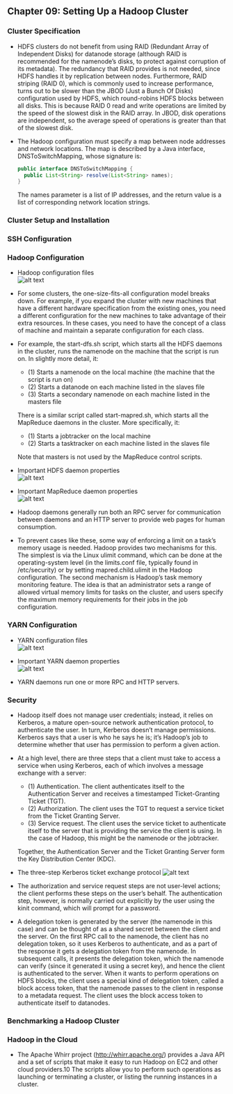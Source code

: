 ## Chapter 09: Setting Up a Hadoop Cluster

### Cluster Specification

- HDFS clusters do not benefit from using RAID (Redundant Array of Independent Disks) for datanode storage (although RAID is recommended for the namenode’s disks, to protect against corruption of its metadata). The redundancy that RAID provides is not needed, since HDFS handles it by replication between nodes. Furthermore, RAID striping (RAID 0), which is commonly used to increase performance, turns out to be slower than the JBOD (Just a Bunch Of Disks) configuration used by HDFS, which round-robins HDFS blocks between all disks. This is because RAID 0 read and write operations are limited by the speed of the slowest disk in the RAID array. In JBOD, disk operations are independent, so the average speed of operations is greater than that of the slowest disk.

- The Hadoop configuration must specify a map between node addresses and network locations. The map is described by a Java interface, DNSToSwitchMapping, whose signature is:
  ```java
  public interface DNSToSwitchMapping {
    public List<String> resolve(List<String> names);
  }
  ```
	The names parameter is a list of IP addresses, and the return value is a list of corresponding network location strings.

### Cluster Setup and Installation

### SSH Configuration

### Hadoop Configuration

- Hadoop configuration files  
![alt text](img/fig_9_1_Hadoop_configuration_files.PNG)  

- For some clusters, the one-size-fits-all configuration model breaks down. For example, if you expand the cluster with new machines that have a different hardware specification from the existing ones, you need a different configuration for the new machines to take advantage of their extra resources. In these cases, you need to have the concept of a class of machine and maintain a separate configuration for each class.

- For example, the start-dfs.sh script, which starts all the HDFS daemons in the cluster, runs the namenode on the machine that the script is run on. In slightly more detail, it:
	- (1) Starts a namenode on the local machine (the machine that the script is run on)
	- (2) Starts a datanode on each machine listed in the slaves file
	- (3) Starts a secondary namenode on each machine listed in the masters file

	There is a similar script called start-mapred.sh, which starts all the MapReduce daemons in the cluster. More specifically, it:
	- (1) Starts a jobtracker on the local machine
	- (2) Starts a tasktracker on each machine listed in the slaves file

	Note that masters is not used by the MapReduce control scripts.

- Important HDFS daemon properties  
![alt text](img/fig_9_2_Important_HDFS_daemon_properties.PNG)  

- Important MapReduce daemon properties  
![alt text](img/fig_9_3_Important_MapReduce_daemon_properties.PNG)  

- Hadoop daemons generally run both an RPC server for communication between daemons and an HTTP server to provide web pages for human consumption.

- To prevent cases like these, some way of enforcing a limit on a task’s memory usage is needed. Hadoop provides two mechanisms for this. The simplest is via the Linux ulimit command, which can be done at the operating-system level (in the limits.conf file, typically found in /etc/security) or by setting mapred.child.ulimit in the Hadoop configuration. The second mechanism is Hadoop’s task memory monitoring feature. The idea is that an administrator sets a range of allowed virtual memory limits for tasks on the cluster, and users specify the maximum memory requirements for their jobs in the job configuration.

### YARN Configuration

- YARN configuration files  
![alt text](img/fig_9_4_YARN_configuration_files.PNG)  

- Important YARN daemon properties  
![alt text](img/fig_9_5_Important_YARN_daemon_properties.PNG)  

- YARN daemons run one or more RPC and HTTP servers.

### Security

- Hadoop itself does not manage user credentials; instead, it relies on Kerberos, a mature open-source network authentication protocol, to authenticate the user. In turn, Kerberos doesn’t manage permissions. Kerberos says that a user is who he says he is; it’s Hadoop’s job to determine whether that user has permission to perform a given action.

- At a high level, there are three steps that a client must take to access a service when using Kerberos, each of which involves a message exchange with a server:
	- (1) Authentication. The client authenticates itself to the Authentication Server and receives a timestamped Ticket-Granting Ticket (TGT).
	- (2) Authorization. The client uses the TGT to request a service ticket from the Ticket Granting Server.
	- (3) Service request. The client uses the service ticket to authenticate itself to the server that is providing the service the client is using. In the case of Hadoop, this might be the namenode or the jobtracker.
	
	Together, the Authentication Server and the Ticket Granting Server form the Key Distribution Center (KDC).

- The three-step Kerberos ticket exchange protocol
![alt text](img/fig_9_6_The_three_step_Kerberos_ticket_exchange_protocol.PNG)  

- The authorization and service request steps are not user-level actions; the client performs these steps on the user’s behalf. The authentication step, however, is normally carried out explicitly by the user using the kinit command, which will prompt for a password.

- A delegation token is generated by the server (the namenode in this case) and can be thought of as a shared secret between the client and the server. On the first RPC call to the namenode, the client has no delegation token, so it uses Kerberos to authenticate, and as a part of the response it gets a delegation token from the namenode. In subsequent calls, it presents the delegation token, which the namenode can verify (since it generated it using a secret key), and hence the client is authenticated to the server. When it wants to perform operations on HDFS blocks, the client uses a special kind of delegation token, called a block access token, that the namenode passes to the client in response to a metadata request. The client uses the block access token to authenticate itself to datanodes.

### Benchmarking a Hadoop Cluster

### Hadoop in the Cloud

- The Apache Whirr project (http://whirr.apache.org/) provides a Java API and a set of scripts that make it easy to run Hadoop on EC2 and other cloud providers.10 The scripts allow you to perform such operations as launching or terminating a cluster, or listing the running instances in a cluster.